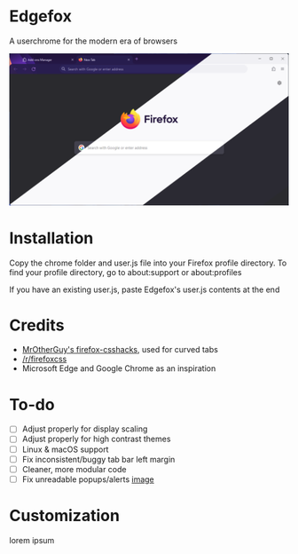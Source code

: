 # Edgefox
A userchrome for the modern era of browsers

![Promo image](promo-image.png)

# Installation
Copy the chrome folder and user.js file into your Firefox profile directory. To find your profile directory, go to about:support or about:profiles

If you have an existing user.js, paste Edgefox's user.js contents at the end

# Credits
* [MrOtherGuy's firefox-csshacks](https://github.com/MrOtherGuy/firefox-csshacks), used for curved tabs
* [/r/firefoxcss](https://reddit.com/r/firefoxcss/)
* Microsoft Edge and Google Chrome as an inspiration

# To-do
- [ ] Adjust properly for display scaling
- [ ] Adjust properly for high contrast themes
- [ ] Linux & macOS support
- [ ] Fix inconsistent/buggy tab bar left margin
- [ ] Cleaner, more modular code
- [ ] Fix unreadable popups/alerts [image](https://cdn.discordapp.com/attachments/1129585132949487616/1160600554779717723/image.png?ex=6535407f&is=6522cb7f&hm=6944a26db7ab14f7f69d4d6b085b574f8e2cb8c4afa15931b642093cc7a3d690&)

# Customization
lorem ipsum
